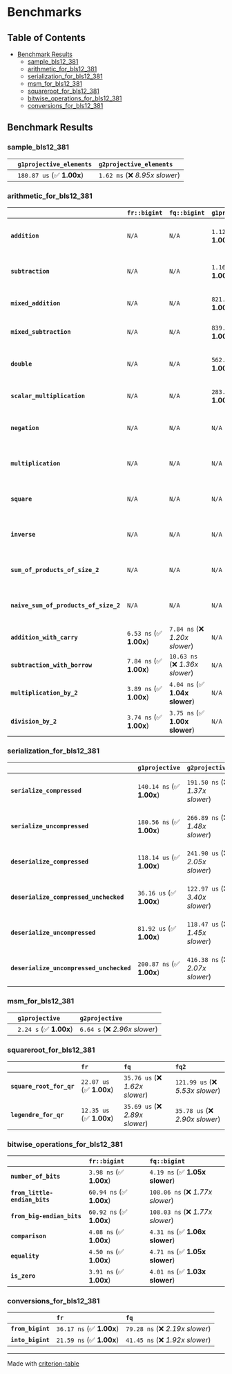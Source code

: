 # Benchmarks

## Table of Contents

- [Benchmark Results](#benchmark-results)
    - [sample_bls12_381](#sample_bls12_381)
    - [arithmetic_for_bls12_381](#arithmetic_for_bls12_381)
    - [serialization_for_bls12_381](#serialization_for_bls12_381)
    - [msm_for_bls12_381](#msm_for_bls12_381)
    - [squareroot_for_bls12_381](#squareroot_for_bls12_381)
    - [bitwise_operations_for_bls12_381](#bitwise_operations_for_bls12_381)
    - [conversions_for_bls12_381](#conversions_for_bls12_381)

## Benchmark Results

### sample_bls12_381

|        | `g1projective_elements`          | `g2projective_elements`           |
|:-------|:---------------------------------|:--------------------------------- |
|        | `180.87 us` (✅ **1.00x**)        | `1.62 ms` (❌ *8.95x slower*)      |

### arithmetic_for_bls12_381

|                                       | `fr::bigint`            | `fq::bigint`                    | `g1projective`            | `g2projective`                   | `fq2`                            | `fq12`                            | `fq`                             | `fr`                              |
|:--------------------------------------|:------------------------|:--------------------------------|:--------------------------|:---------------------------------|:---------------------------------|:----------------------------------|:---------------------------------|:--------------------------------- |
| **`addition`**                        | `N/A`                   | `N/A`                           | `1.12 us` (✅ **1.00x**)   | `3.63 us` (❌ *3.25x slower*)     | `26.90 ns` (🚀 **41.49x faster**) | `177.57 ns` (🚀 **6.29x faster**)  | `19.35 ns` (🚀 **57.68x faster**) | `8.18 ns` (🚀 **136.54x faster**)  |
| **`subtraction`**                     | `N/A`                   | `N/A`                           | `1.16 us` (✅ **1.00x**)   | `3.68 us` (❌ *3.18x slower*)     | `28.18 ns` (🚀 **41.00x faster**) | `172.55 ns` (🚀 **6.70x faster**)  | `14.53 ns` (🚀 **79.54x faster**) | `8.56 ns` (🚀 **134.98x faster**)  |
| **`mixed_addition`**                  | `N/A`                   | `N/A`                           | `821.46 ns` (✅ **1.00x**) | `2.61 us` (❌ *3.18x slower*)     | `N/A`                            | `N/A`                             | `N/A`                            | `N/A`                             |
| **`mixed_subtraction`**               | `N/A`                   | `N/A`                           | `839.97 ns` (✅ **1.00x**) | `2.64 us` (❌ *3.15x slower*)     | `N/A`                            | `N/A`                             | `N/A`                            | `N/A`                             |
| **`double`**                          | `N/A`                   | `N/A`                           | `562.79 ns` (✅ **1.00x**) | `1.64 us` (❌ *2.92x slower*)     | `13.03 ns` (🚀 **43.19x faster**) | `101.62 ns` (🚀 **5.54x faster**)  | `11.41 ns` (🚀 **49.32x faster**) | `5.49 ns` (🚀 **102.57x faster**)  |
| **`scalar_multiplication`**           | `N/A`                   | `N/A`                           | `283.90 us` (✅ **1.00x**) | `867.47 us` (❌ *3.06x slower*)   | `N/A`                            | `N/A`                             | `N/A`                            | `N/A`                             |
| **`negation`**                        | `N/A`                   | `N/A`                           | `N/A`                     | `N/A`                            | `22.97 ns` (❌ *3.86x slower*)    | `102.74 ns` (❌ *17.26x slower*)   | `16.77 ns` (❌ *2.82x slower*)    | `5.95 ns` (✅ **1.00x**)           |
| **`multiplication`**                  | `N/A`                   | `N/A`                           | `N/A`                     | `N/A`                            | `224.56 ns` (❌ *5.76x slower*)   | `5.74 us` (❌ *147.32x slower*)    | `70.38 ns` (❌ *1.81x slower*)    | `38.96 ns` (✅ **1.00x**)          |
| **`square`**                          | `N/A`                   | `N/A`                           | `N/A`                     | `N/A`                            | `174.43 ns` (❌ *4.92x slower*)   | `4.03 us` (❌ *113.53x slower*)    | `58.51 ns` (❌ *1.65x slower*)    | `35.46 ns` (✅ **1.00x**)          |
| **`inverse`**                         | `N/A`                   | `N/A`                           | `N/A`                     | `N/A`                            | `13.83 us` (❌ *2.14x slower*)    | `23.03 us` (❌ *3.56x slower*)     | `13.54 us` (❌ *2.10x slower*)    | `6.46 us` (✅ **1.00x**)           |
| **`sum_of_products_of_size_2`**       | `N/A`                   | `N/A`                           | `N/A`                     | `N/A`                            | `495.79 ns` (❌ *6.01x slower*)   | `11.72 us` (❌ *142.11x slower*)   | `107.04 ns` (❌ *1.30x slower*)   | `82.51 ns` (✅ **1.00x**)          |
| **`naive_sum_of_products_of_size_2`** | `N/A`                   | `N/A`                           | `N/A`                     | `N/A`                            | `474.74 ns` (❌ *5.88x slower*)   | `11.63 us` (❌ *143.90x slower*)   | `155.47 ns` (❌ *1.92x slower*)   | `80.80 ns` (✅ **1.00x**)          |
| **`addition_with_carry`**             | `6.53 ns` (✅ **1.00x**) | `7.84 ns` (❌ *1.20x slower*)    | `N/A`                     | `N/A`                            | `N/A`                            | `N/A`                             | `N/A`                            | `N/A`                             |
| **`subtraction_with_borrow`**         | `7.84 ns` (✅ **1.00x**) | `10.63 ns` (❌ *1.36x slower*)   | `N/A`                     | `N/A`                            | `N/A`                            | `N/A`                             | `N/A`                            | `N/A`                             |
| **`multiplication_by_2`**             | `3.89 ns` (✅ **1.00x**) | `4.04 ns` (✅ **1.04x slower**)  | `N/A`                     | `N/A`                            | `N/A`                            | `N/A`                             | `N/A`                            | `N/A`                             |
| **`division_by_2`**                   | `3.74 ns` (✅ **1.00x**) | `3.75 ns` (✅ **1.00x slower**)  | `N/A`                     | `N/A`                            | `N/A`                            | `N/A`                             | `N/A`                            | `N/A`                             |

### serialization_for_bls12_381

|                                          | `g1projective`            | `g2projective`                   | `fr`                               | `fq`                               | `fq2`                              | `fq12`                            |
|:-----------------------------------------|:--------------------------|:---------------------------------|:-----------------------------------|:-----------------------------------|:-----------------------------------|:--------------------------------- |
| **`serialize_compressed`**               | `140.14 ns` (✅ **1.00x**) | `191.50 ns` (❌ *1.37x slower*)   | `30.10 ns` (🚀 **4.66x faster**)    | `49.52 ns` (🚀 **2.83x faster**)    | `97.93 ns` (✅ **1.43x faster**)    | `632.32 ns` (❌ *4.51x slower*)    |
| **`serialize_uncompressed`**             | `180.56 ns` (✅ **1.00x**) | `266.89 ns` (❌ *1.48x slower*)   | `30.03 ns` (🚀 **6.01x faster**)    | `49.57 ns` (🚀 **3.64x faster**)    | `97.95 ns` (🚀 **1.84x faster**)    | `631.85 ns` (❌ *3.50x slower*)    |
| **`deserialize_compressed`**             | `118.14 us` (✅ **1.00x**) | `241.90 us` (❌ *2.05x slower*)   | `46.56 ns` (🚀 **2537.40x faster**) | `94.46 ns` (🚀 **1250.74x faster**) | `207.65 ns` (🚀 **568.95x faster**) | `1.26 us` (🚀 **93.97x faster**)   |
| **`deserialize_compressed_unchecked`**   | `36.16 us` (✅ **1.00x**)  | `122.97 us` (❌ *3.40x slower*)   | `46.57 ns` (🚀 **776.36x faster**)  | `94.62 ns` (🚀 **382.10x faster**)  | `206.26 ns` (🚀 **175.29x faster**) | `1.26 us` (🚀 **28.61x faster**)   |
| **`deserialize_uncompressed`**           | `81.92 us` (✅ **1.00x**)  | `118.47 us` (❌ *1.45x slower*)   | `46.53 ns` (🚀 **1760.66x faster**) | `94.41 ns` (🚀 **867.71x faster**)  | `207.53 ns` (🚀 **394.74x faster**) | `1.26 us` (🚀 **65.09x faster**)   |
| **`deserialize_uncompressed_unchecked`** | `200.87 ns` (✅ **1.00x**) | `416.38 ns` (❌ *2.07x slower*)   | `46.52 ns` (🚀 **4.32x faster**)    | `93.82 ns` (🚀 **2.14x faster**)    | `206.06 ns` (✅ **1.03x slower**)   | `1.26 us` (❌ *6.29x slower*)      |

### msm_for_bls12_381

|        | `g1projective`          | `g2projective`                 |
|:-------|:------------------------|:------------------------------ |
|        | `2.24 s` (✅ **1.00x**)  | `6.64 s` (❌ *2.96x slower*)    |

### squareroot_for_bls12_381

|                          | `fr`                     | `fq`                            | `fq2`                             |
|:-------------------------|:-------------------------|:--------------------------------|:--------------------------------- |
| **`square_root_for_qr`** | `22.07 us` (✅ **1.00x**) | `35.76 us` (❌ *1.62x slower*)   | `121.99 us` (❌ *5.53x slower*)    |
| **`legendre_for_qr`**    | `12.35 us` (✅ **1.00x**) | `35.69 us` (❌ *2.89x slower*)   | `35.78 us` (❌ *2.90x slower*)     |

### bitwise_operations_for_bls12_381

|                               | `fr::bigint`             | `fq::bigint`                      |
|:------------------------------|:-------------------------|:--------------------------------- |
| **`number_of_bits`**          | `3.98 ns` (✅ **1.00x**)  | `4.19 ns` (✅ **1.05x slower**)    |
| **`from_little-endian_bits`** | `60.94 ns` (✅ **1.00x**) | `108.06 ns` (❌ *1.77x slower*)    |
| **`from_big-endian_bits`**    | `60.92 ns` (✅ **1.00x**) | `108.03 ns` (❌ *1.77x slower*)    |
| **`comparison`**              | `4.08 ns` (✅ **1.00x**)  | `4.31 ns` (✅ **1.06x slower**)    |
| **`equality`**                | `4.50 ns` (✅ **1.00x**)  | `4.71 ns` (✅ **1.05x slower**)    |
| **`is_zero`**                 | `3.91 ns` (✅ **1.00x**)  | `4.01 ns` (✅ **1.03x slower**)    |

### conversions_for_bls12_381

|                   | `fr`                     | `fq`                             |
|:------------------|:-------------------------|:-------------------------------- |
| **`from_bigint`** | `36.17 ns` (✅ **1.00x**) | `79.28 ns` (❌ *2.19x slower*)    |
| **`into_bigint`** | `21.59 ns` (✅ **1.00x**) | `41.45 ns` (❌ *1.92x slower*)    |

---
Made with [criterion-table](https://github.com/nu11ptr/criterion-table)

